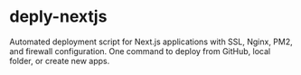 # deply-nextjs
Automated deployment script for Next.js applications with SSL, Nginx, PM2, and firewall configuration. One command to deploy from GitHub, local folder, or create new apps.
